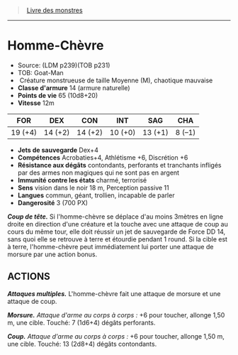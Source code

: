 ﻿> [Livre des monstres](tome_of_beasts_old.md)

---

# Homme-Chèvre

- Source: (LDM p239)(TOB p231)
- TOB: Goat-Man
-  Créature monstrueuse de taille Moyenne (M), chaotique mauvaise
- **Classe d'armure** 14 (armure naturelle)
- **Points de vie** 65 (10d8+20)
- **Vitesse** 12m

|FOR|DEX|CON|INT|SAG|CHA|
|---|---|---|---|---|---|
|19 (+4)|14 (+2)|14 (+2)|10 (+0)|13 (+1)|8 (–1)|

- **Jets de sauvegarde** Dex+4
- **Compétences** Acrobaties+4, Athlétisme +6, Discrétion +6
- **Résistance aux dégâts** contondants, perforants et tranchants infligés par des armes non magiques qui ne sont pas en argent
- **Immunité contre les états** charmé, terrorisé
- **Sens** vision dans le noir 18 m, Perception passive 11
- **Langues** commun, géant, trollien, incapable de parler
- **Dangerosité** 3 (700 PX)

**_Coup de tête._** Si l'homme-chèvre se déplace d'au moins 3mètres en ligne droite en direction d'une créature et la touche avec une attaque de coup au cours du même tour, elle doit réussir un jet de sauvegarde de Force DD 14, sans quoi elle se retrouve à terre et étourdie pendant 1 round. Si la cible est à terre, l'homme-chèvre peut immédiatement lui porter une attaque de morsure par une action bonus.

## ACTIONS

**_Attaques multiples._** L'homme-chèvre fait une attaque de morsure et une attaque de coup.

**_Morsure._** _Attaque d'arme au corps à corps :_ +6 pour toucher, allonge 1,50 m, une cible. Touché: 7 (1d6+4) dégâts perforants.

**_Coup._** _Attaque d'arme au corps à corps :_ +6 pour toucher, allonge 1,50 m, une cible. Touché: 13 (2d8+4) dégâts contondants.

